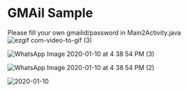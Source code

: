 # GMAil Sample
Please fill your own gmailid/password in Main2Activity.java
![ezgif com-video-to-gif (3)](https://user-images.githubusercontent.com/31673628/72191822-8291dc00-33d1-11ea-81ca-20e9bba48c14.gif)

![WhatsApp Image 2020-01-10 at 4 38 54 PM (3)](https://user-images.githubusercontent.com/31673628/72188817-422e6000-33c9-11ea-8b80-b0d6955b9f0a.jpeg)

![WhatsApp Image 2020-01-10 at 4 38 54 PM (2)](https://user-images.githubusercontent.com/31673628/72188830-45c1e700-33c9-11ea-8493-7fa39c14b271.jpeg)

![2020-01-10](https://user-images.githubusercontent.com/31673628/72188879-65590f80-33c9-11ea-87b3-17a788115740.png)


